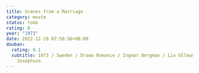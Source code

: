 ```yaml
---
title: Scenes from a Marriage
category: movie
status: todo
rating: 0
year: "1973"
date: 2022-12-20 07:50:56+08:00
douban:
  rating: 9.1
  subtitle: 1973 / Sweden / Drama Romance / Ingmar Bergman / Liv Ullmann, Erland
    Josephson
---
```



